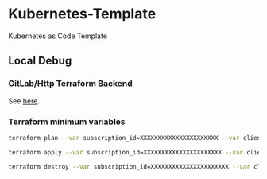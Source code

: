 # Kubernetes-Template
Kubernetes as Code Template

## Local Debug
### GitLab/Http Terraform Backend

See [here](/.doc/gitlab-backend.md).

### Terraform minimum variables
```bash
terraform plan --var subscription_id=XXXXXXXXXXXXXXXXXXXXXX --var client_id=XXXXXXXXXXXXXXXXXXXXXX --var client_secret=XXXXXXXXXXXXXXXXXXXXXX --var tenant_id=XXXXXXXXXXXXXXXXXXXXXX --var tenant=example --var env=test

terraform apply --var subscription_id=XXXXXXXXXXXXXXXXXXXXXX --var client_id=XXXXXXXXXXXXXXXXXXXXXX --var client_secret=XXXXXXXXXXXXXXXXXXXXXX --var tenant_id=XXXXXXXXXXXXXXXXXXXXXX --var tenant=example --var env=test

terraform destroy --var subscription_id=XXXXXXXXXXXXXXXXXXXXXX --var client_id=XXXXXXXXXXXXXXXXXXXXXX --var client_secret=XXXXXXXXXXXXXXXXXXXXXX --var tenant_id=XXXXXXXXXXXXXXXXXXXXXX --var tenant=example --var env=test
```